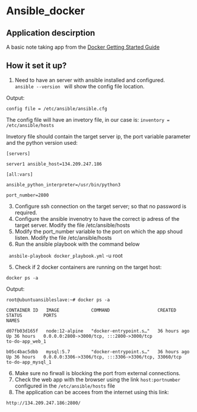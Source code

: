 # Ansible_docker

## Application descirption
A basic note taking app from the [Docker Getting Started Guide](https://docs.docker.com/get-started/02_our_app/)

## How it set it up?
1. Need to have an server with ansible installed and configured.
<code> ansible --version </code> will show the config file location.

Output:

`config file = /etc/ansible/ansible.cfg`

The config file will have an invetory file, in our case is:
`inventory = /etc/ansible/hosts`

Invetory file should contain the target server ip, the port variable parameter and the python version used:

`[servers]`

`server1 ansible_host=134.209.247.186`

`[all:vars]`

`ansible_python_interpreter=/usr/bin/python3`

`port_number=2800`

3. Configure ssh connection on the target server; so that no password is required.
4. Configure the ansible invenotry to have the correct ip adress of the target server. Modify the file /etc/ansible/hosts
5. Modify the port_number variable to the port on which the app shoud listen. Modify the file /etc/ansible/hosts
6. Run the ansible playbook with the command below

<code> ansbile-playbook docker_playbook.yml</code> -u root

5. Check if 2 docker containers are running on the target host:

`docker ps -a`

Output:


`root@ubuntuansibleslave:~# docker ps -a`

`CONTAINER ID   IMAGE            COMMAND                  CREATED        STATUS        PORTS                                                  NAMES`

`d07fb03d165f   node:12-alpine   "docker-entrypoint.s…"   36 hours ago   Up 36 hours   0.0.0.0:2800->3000/tcp, :::2800->3000/tcp              to-do-app_web_1`

`b05c4bac5dbb   mysql:5.7        "docker-entrypoint.s…"   36 hours ago   Up 36 hours   0.0.0.0:3306->3306/tcp, :::3306->3306/tcp, 33060/tcp   to-do-app_mysql_1`


6. Make sure no firwall is blocking the port from external connections.
7. Check the web app with the browser using the link `host:portnumber` configured in the `/etc/ansible/hosts` file
8. The application can be accees from the internet using this link:

`http://134.209.247.186:2800/`

